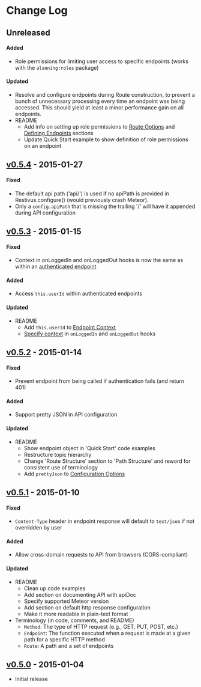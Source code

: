 # Change Log

## Unreleased

#### Added
- Role permissions for limiting user access to specific endpoints (works with the `alanning:roles`
  package)

#### Updated
- Resolve and configure endpoints during Route construction, to prevent a bunch of unnecessary
  processing every time an endpoint was being accessed. This should yield at least a minor
  performance gain on all endpoints.
- README
  - Add info on setting up role permissions to [Route Options] and [Defining Endpoints] sections
  - Update Quick Start example to show definition of role permissions on an endpoint


## [v0.5.4] - 2015-01-27

#### Fixed
- The default api path ('api/') is used if no apiPath is provided in Restivus.configure() (would
  previously crash Meteor).
- Only a `config.apiPath` that is missing the trailing '/' will have it appended during API
  configuration


## [v0.5.3] - 2015-01-15

#### Fixed
- Context in onLoggedIn and onLoggedOut hooks is now the same as within an
  [authenticated endpoint][endpoint context]

#### Added
- Access `this.userId` within authenticated endpoints

#### Updated
- README
  - Add `this.userId` to [Endpoint Context]
  - [Specify context][configuration options] in `onLoggedIn` and `onLoggedOut` hooks


## [v0.5.2] - 2015-01-14

#### Fixed
- Prevent endpoint from being called if authentication fails (and return 401)

#### Added
- Support pretty JSON in API configuration

#### Updated
- README
  - Show endpoint object in 'Quick Start' code examples
  - Restructure topic hierarchy
  - Change 'Route Structure' section to 'Path Structure' and reword for consistent use of
    terminology
  - Add `prettyJson` to [Configuration Options]


## [v0.5.1] - 2015-01-10

#### Fixed
- `Content-Type` header in endpoint response will default to `text/json` if not overridden by user

#### Added
- Allow cross-domain requests to API from browsers (CORS-compliant)

#### Updated
- README
  - Clean up code examples
  - Add section on documenting API with apiDoc
  - Specify supported Meteor version
  - Add section on default http response configuration
  - Make it more readable in plain-text format
- Terminology (in code, comments, and README)
  - `Method`: The type of HTTP request (e.g., GET, PUT, POST, etc.)
  - `Endpoint`: The function executed when a request is made at a given path for a specific HTTP method
  - `Route`: A path and a set of endpoints


## [v0.5.0] - 2015-01-04
- Initial release



[v0.5.4]:  https://github.com/kahmali/meteor-restivus/releases/tag/v0.5.4 "Version 0.5.4"
[v0.5.3]:  https://github.com/kahmali/meteor-restivus/releases/tag/v0.5.3 "Version 0.5.3"
[v0.5.2]:  https://github.com/kahmali/meteor-restivus/releases/tag/v0.5.2 "Version 0.5.2"
[v0.5.1]:  https://github.com/kahmali/meteor-restivus/releases/tag/v0.5.1 "Version 0.5.1"
[v0.5.0]:  https://github.com/kahmali/meteor-restivus/releases/tag/v0.5.0 "Version 0.5.0"

[configuration options]: https://github.com/kahmali/meteor-restivus#configuration-options "Configuration Options"
[endpoint context]: https://github.com/kahmali/meteor-restivus#endpoint-context "Endpoint Context"
[defining endpoints]: https://github.com/kahmali/meteor-restivus#defining-endpoints "Defining Endpoints"
[route options]: https://github.com/kahmali/meteor-restivus#route-options "Route Options"
